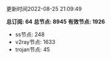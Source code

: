 更新时间2022-08-25 21:09:49

**总订阅: 64**
**总节点: 8945**
**有效节点: 1926**
- ss节点: 248
- v2ray节点: 1633
- trojan节点: 45
